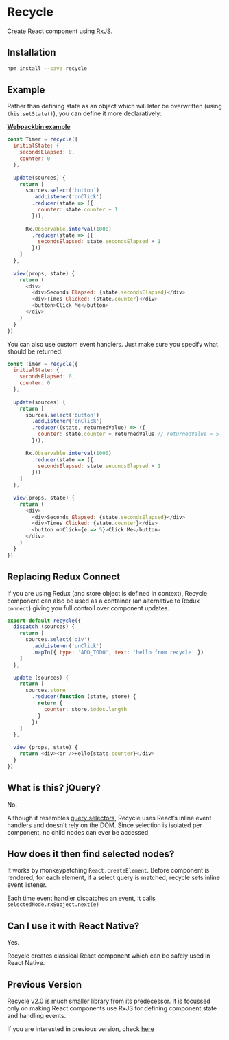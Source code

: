 # Recycle
Create React component using [RxJS](https://github.com/ReactiveX/rxjs).

## Installation
```bash
npm install --save recycle
```

## Example
Rather than defining state as an object which will later be overwritten (using `this.setState()`),
you can define it more declaratively:

[**Webpackbin example**](https://www.webpackbin.com/bins/-KiHSPOMjmY9tz4qYnbv)

```javascript
const Timer = recycle({
  initialState: {
    secondsElapsed: 0,
    counter: 0
  },
 
  update(sources) {
    return [
      sources.select('button')
        .addListener('onClick')
        .reducer(state => ({
          counter: state.counter + 1
        })),
      
      Rx.Observable.interval(1000)
        .reducer(state => ({
          secondsElapsed: state.secondsElapsed + 1
        }))
    ]
  },
 
  view(props, state) {
    return (
      <div>
        <div>Seconds Elapsed: {state.secondsElapsed}</div>
        <div>Times Clicked: {state.counter}</div>
        <button>Click Me</button>
      </div>
    )
  }
})
```

You can also use custom event handlers.
Just make sure you specify what should be returned:

```javascript
const Timer = recycle({
  initialState: {
    secondsElapsed: 0,
    counter: 0
  },
 
  update(sources) {
    return [
      sources.select('button')
        .addListener('onClick')
        .reducer((state, returnedValue) => ({
          counter: state.counter + returnedValue // returnedValue = 5
        })),
      
      Rx.Observable.interval(1000)
        .reducer(state => ({
          secondsElapsed: state.secondsElapsed + 1
        }))
    ]
  },
 
  view(props, state) {
    return (
      <div>
        <div>Seconds Elapsed: {state.secondsElapsed}</div>
        <div>Times Clicked: {state.counter}</div>
        <button onClick={e => 5}>Click Me</button>
      </div>
    )
  }
})
```

## Replacing Redux Connect
If you are using Redux (and store object is defined in context),
Recycle component can also be used as a container (an alternative to Redux `connect`)
giving you full controll over component updates.

```javascript
export default recycle({
  dispatch (sources) {
    return [
      sources.select('div')
        .addListener('onClick')
        .mapTo({ type: 'ADD_TODO', text: 'hello from recycle' })
    ]
  },

  update (sources) {
    return [
      sources.store
        .reducer(function (state, store) {
          return {
            counter: store.todos.length
          }
        })
    ]
  },

  view (props, state) {
    return <div><br />Hello{state.counter}</div>
  }
})
```

## What is this? jQuery?
No.

Although it resembles [query selectors](https://developer.mozilla.org/en-US/docs/Web/API/Document/querySelector), Recycle uses React’s inline event handlers and doesn’t rely on the DOM. Since selection is isolated per component, no child nodes can ever be accessed.

## How does it then find selected nodes?
It works by monkeypatching `React.createElement`.
Before component is rendered, for each element,
if a select query is matched, recycle sets inline event listener.

Each time event handler dispatches an event,
it calls `selectedNode.rxSubject.next(e)`

## Can I use it with React Native?
Yes.

Recycle creates classical React component which can be safely used in React Native.

## Previous Version
Recycle v2.0 is much smaller library from its predecessor.
It is focussed only on making React components use RxJS for defining component state and handling events.

If you are interested in previous version, check [here](https://github.com/recyclejs/recycle/tree/v1.2.1)
